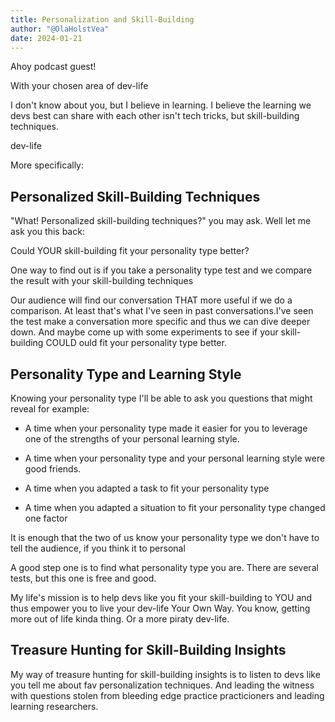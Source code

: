 ```yaml
---
title: Personalization and Skill-Building
author: "@OlaHolstVea"
date: 2024-01-21
---
```


Ahoy podcast guest!

With your chosen area of dev-life

I don't know about you, but I believe in learning. I believe the learning we devs best can share with each other isn't tech tricks, but skill-building techniques.

dev-life

More specifically:

## Personalized Skill-Building Techniques

"What! Personalized skill-building techniques?" you may ask. Well let me ask you this back:

Could YOUR skill-building fit your personality type better?

One way to find out is if you take a personality type test and we compare the result with your skill-building techniques

Our audience will find our conversation THAT more useful if we do a comparison. At least that's what I've seen in past conversations.I've seen the test make a conversation more specific and thus we can dive deeper down. And maybe come up with some experiments to see if your skill-building COULD ould fit your personality type better.

[]()

## Personality Type and Learning Style

Knowing your personality type I'll be able to ask you questions that might reveal for example:

- A time when your personality type made it easier for you to leverage one of the strengths of your personal learning style.

- A time when your personality type and your personal learning style were good friends.

- A time when you adapted a task to fit your personality type

- A time when you adapted a situation to fit your personality type
changed one factor

It is enough that the two of us know your personality type we don't have to tell the audience, if you think it to personal


A good step one is to find what personality type you are. There are several tests, but this one is free and good.



My life's mission is to help devs like you fit your skill-building to YOU and thus empower you to live your dev-life Your Own Way. You know, getting more out of life kinda thing. Or a more piraty dev-life.




## Treasure Hunting for Skill-Building Insights

My way of treasure hunting for skill-building insights is to listen to devs like you tell me about fav personalization techniques. And leading the witness with questions stolen from bleeding edge practice practicioners and leading learning researchers.

